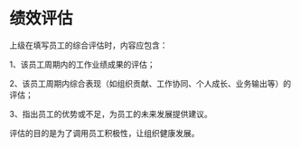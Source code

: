 
# 绩效评估

上级在填写员工的综合评估时，内容应包含：

1、该员工周期内的工作业绩成果的评估；

2、该员工周期内综合表现（如组织贡献、工作协同、个人成长、业务输出等）的评估；

3、指出员工的优势或不足，为员工的未来发展提供建议。

评估的目的是为了调用员工积极性，让组织健康发展。
